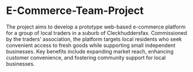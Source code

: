 # E-Commerce-Team-Project
The project aims to develop a prototype web-based e-commerce platform for a group of local traders in a suburb of Cleckhuddersfax. Commissioned by the traders' association, the platform targets local residents who seek convenient access to fresh goods while supporting small independent businesses. Key benefits include expanding market reach, enhancing customer convenience, and fostering community support for local businesses.
